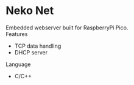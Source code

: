 # Neko Net
Embedded webserver built for RaspberryPi Pico. </br>
Features
- TCP data handling
- DHCP server

Language
- C/C++
